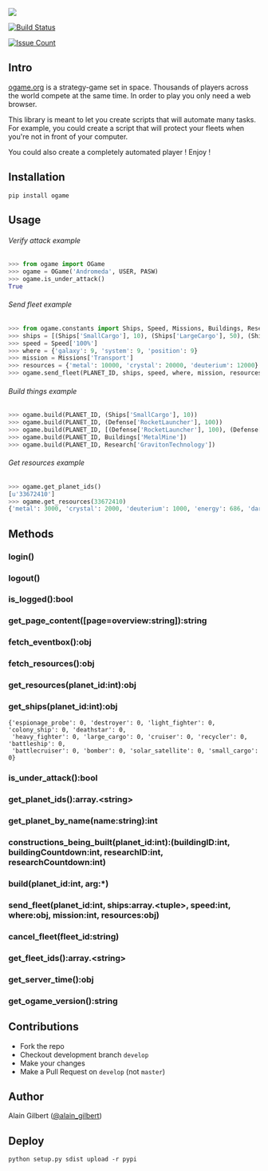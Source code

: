 ![](http://images2.wikia.nocookie.net/__cb20101218084357/ogame/images/c/c9/Logo.png)

[![Build Status](https://travis-ci.org/jc01rho/pyogame.svg?branch=develop)](https://travis-ci.org/jc01rho/pyogame)

[![Issue Count](https://codeclimate.com/github/jc01rho/pyogame/badges/issue_count.svg)](https://codeclimate.com/github/jc01rho/pyogame)

## Intro

[ogame.org](http://ogame.org) is a strategy-game set in space.
Thousands of players across the world compete at the same time.
In order to play you only need a web browser.

This library is meant to let you create scripts that will automate
many tasks. For example, you could create a script that will protect
your fleets when you're not in front of your computer.

You could also create a completely automated player ! Enjoy !



## Installation

`pip install ogame`



## Usage

###### Verify attack example

```py
>>> from ogame import OGame
>>> ogame = OGame('Andromeda', USER, PASW)
>>> ogame.is_under_attack()
True
```

###### Send fleet example

```py
>>> from ogame.constants import Ships, Speed, Missions, Buildings, Research, Defense
>>> ships = [(Ships['SmallCargo'], 10), (Ships['LargeCargo'], 50), (Ships['Cruiser'], 40)]
>>> speed = Speed['100%']
>>> where = {'galaxy': 9, 'system': 9, 'position': 9}
>>> mission = Missions['Transport']
>>> resources = {'metal': 10000, 'crystal': 20000, 'deuterium': 12000}
>>> ogame.send_fleet(PLANET_ID, ships, speed, where, mission, resources)
```

###### Build things example

```py
>>> ogame.build(PLANET_ID, (Ships['SmallCargo'], 10))
>>> ogame.build(PLANET_ID, (Defense['RocketLauncher'], 100))
>>> ogame.build(PLANET_ID, [(Defense['RocketLauncher'], 100), (Defense['LightLaser'], 500)])
>>> ogame.build(PLANET_ID, Buildings['MetalMine'])
>>> ogame.build(PLANET_ID, Research['GravitonTechnology'])
```

###### Get resources example

```py
>>> ogame.get_planet_ids()
[u'33672410']
>>> ogame.get_resources(33672410)
{'metal': 3000, 'crystal': 2000, 'deuterium': 1000, 'energy': 686, 'darkmatter': 700}
```



## Methods

### login()

### logout()

### is_logged():bool

### get_page_content([page=overview:string]):string

### fetch_eventbox():obj

### fetch_resources():obj

### get_resources(planet_id:int):obj

### get_ships(planet_id:int):obj

```
{'espionage_probe': 0, 'destroyer': 0, 'light_fighter': 0, 'colony_ship': 0, 'deathstar': 0,
 'heavy_fighter': 0, 'large_cargo': 0, 'cruiser': 0, 'recycler': 0, 'battleship': 0,
 'battlecruiser': 0, 'bomber': 0, 'solar_satellite': 0, 'small_cargo': 0}
```

### is_under_attack():bool

### get_planet_ids():array.\<string\>

### get_planet_by_name(name:string):int

### constructions_being_built(planet_id:int):(buildingID:int, buildingCountdown:int, researchID:int, researchCountdown:int)

### build(planet_id:int, arg:*)

### send_fleet(planet_id:int, ships:array.\<tuple\>, speed:int, where:obj, mission:int, resources:obj)

### cancel_fleet(fleet_id:string)

### get_fleet_ids():array.\<string\>

### get_server_time():obj

### get_ogame_version():string


## Contributions

- Fork the repo
- Checkout development branch `develop`
- Make your changes
- Make a Pull Request on `develop` (not `master`)


## Author

Alain Gilbert ([@alain_gilbert](http://twitter.com/alain_gilbert))


## Deploy

```
python setup.py sdist upload -r pypi
```
